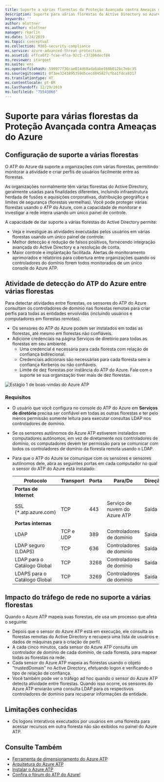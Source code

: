 ```yaml
---
title: Suporte a várias florestas da Proteção Avançada contra Ameaças do Azure | Microsoft Docs
description: Suporte para várias florestas do Active Directory no Azure ATP.
keywords: ''
author: mlottner
ms.author: mlottner
manager: rkarlin
ms.date: 1/24/2019
ms.topic: conceptual
ms.collection: M365-security-compliance
ms.service: azure-advanced-threat-protection
ms.assetid: effca0f2-fcae-4fca-92c1-c37306decf84
ms.reviewer: itargoet
ms.suite: ems
ms.openlocfilehash: 590977f36cae014d60ada6abe160b012bc7ebc35
ms.sourcegitcommit: 0f3ee3241895359d5cecd845827cfba1fdca9317
ms.translationtype: HT
ms.contentlocale: pt-BR
ms.lasthandoff: 12/29/2019
ms.locfileid: "75543866"
---
```

# <a name="azure-advanced-threat-protection-multi-forest-support"></a>Suporte para várias florestas da Proteção Avançada contra Ameaças do Azure


## <a name="multi-forest-support-set-up"></a>Configuração de suporte a várias florestas 

O ATP do Azure dá suporte a organizações com várias florestas, permitindo monitorar a atividade e criar perfis de usuários facilmente entre as florestas. 

As organizações normalmente têm várias florestas do Active Directory, geralmente usadas para finalidades diferentes, incluindo infraestrutura herdada de fusões e aquisições corporativas, distribuição geográfica e limites de segurança (florestas vermelhas). Você pode proteger várias florestas usando o ATP do Azure, com a capacidade de monitorar e investigar a rede inteira usando um único painel de controle.

A capacidade de dar suporte a várias florestas do Active Directory permite:
-   Veja e investigue as atividades executadas pelos usuários em várias florestas usando um único painel de controle. 
-   Melhor detecção e redução de falsos positivos, fornecendo integração avançada do Active Directory e a resolução de conta. 
-   Maior controle e implantação facilitada. Alertas de monitoramento aprimorados e relatórios para cobertura entre organizações quando os controladores do domínio forem todos monitorados de um único console do Azure ATP.


## <a name="azure-atp-detection-activity-across-multiple-forests"></a>Atividade de detecção do ATP do Azure entre várias florestas 

Para detectar atividades entre florestas, os sensores do ATP do Azure consultam os controladores de domínio nas florestas remotas para criar perfis para todas as entidades envolvidas (incluindo usuários e computadores em florestas remotas). 

- Os sensores do ATP do Azure podem ser instalados em todas as florestas, até mesmo em florestas não confiáveis.
- Adicione credenciais na página Serviços de diretório para todas as florestas em seu ambiente. 
    - Uma credencial é necessária para cada floresta com relação de confiança bidirecional. 
    - Credenciais adicionais são necessárias para cada floresta sem a confiança Kerberos ou não confiáveis. 
    - Limite de dez florestas por instância do ATP do Azure. Fale com o suporte se sua organização tiver mais de dez florestas. 

![Estágio 1 de boas-vindas do Azure ATP](media/directory-services-add-no-trust-forests.png)

### <a name="requirements"></a>Requisitos 

- O usuário que você configura no console do ATP do Azure em **Serviços de diretório** precisa ser confiável em todas as outras florestas e ter pelo menos permissão somente leitura para executar consultas LDAP nos controladores de domínio.
- Se os sensores autônomos do Azure ATP estiverem instalados em computadores autônomos, em vez de diretamente nos controladores de domínio, os computadores devem ter permissão para se comunicar com todos os controladores de domínio da floresta remota usando o LDAP. 

- Para que o ATP do Azure se comunique com os sensores e sensores autônomos dele, abra as seguintes portas em cada computador no qual o sensor do ATP do Azure está instalado:
 
  |Protocolo|Transport|Porta|Para/De|Direção|
  |----|----|----|----|----|
  |**Portas de Internet**||||
  |SSL (*.atp.azure.com)|TCP|443|Serviço de nuvem do Azure ATP|Saída|
  |**Portas internas**||||           
  |LDAP|TCP e UDP|389|Controladores de domínio|Saída|
  |LDAP seguro (LDAPS)|TCP|636|Controladores de domínio|Saída|
  |LDAP para o Catálogo Global|TCP|3268|Controladores de domínio|Saída|
  |LDAPS para o Catálogo Global|TCP|3269|Controladores de domínio|Saída|


## <a name="multi-forest-support-network-traffic-impact"></a>Impacto do tráfego de rede no suporte a várias florestas 

Quando o Azure ATP mapeia suas florestas, ele usa um processo que afeta o seguinte:

-   Depois que o sensor do Azure ATP está em execução, ele consulta as florestas remotas do Active Directory e recupera uma lista de usuários e dados de máquinas para a criação de perfil.
-   A cada cinco minutos, cada sensor do Azure ATP consulta um controlador de domínio de cada domínio, de cada floresta, para mapear todas as florestas na rede.
-   Cada sensor do Azure ATP mapeia as florestas usando o objeto "trustedDomain" no Active Directory, efetuando logon e verificando o tipo de relação de confiança.
-   Você também pode ver o tráfego ad hoc quando o sensor do Azure ATP detecta atividade entre florestas. Quando isso ocorre, os sensores do Azure ATP enviarão uma consulta LDAP para os respectivos controladores de domínio para recuperar informações da entidade. 

## <a name="known-limitations"></a>Limitações conhecidas
-   Os logons interativos executados por usuários em uma floresta para acessar recursos em outra floresta não são exibidos no painel do Azure ATP.



## <a name="see-also"></a>Consulte Também
- [Ferramenta de dimensionamento do Azure ATP](https://aka.ms/aatpsizingtool)
- [Arquitetura do Azure ATP](atp-architecture.md)
- [Instalar o Azure ATP](install-atp-step1.md)
- [Confira o fórum do ATP do Azure!](https://aka.ms/azureatpcommunity)

